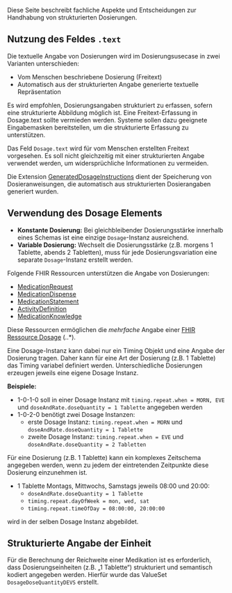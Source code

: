 Diese Seite beschreibt fachliche Aspekte und Entscheidungen zur Handhabung von strukturierten Dosierungen.

## Nutzung des Feldes `.text`

Die textuelle Angabe von Dosierungen wird im Dosierungsusecase in zwei Varianten unterschieden:
- Vom Menschen beschriebene Dosierung (Freitext)
- Automatisch aus der strukturierten Angabe generierte textuelle Repräsentation

Es wird empfohlen, Dosierungsangaben strukturiert zu erfassen, sofern eine strukturierte Abbildung möglich ist. Eine Freitext-Erfassung in Dosage.text sollte vermieden werden. Systeme sollen dazu geeignete Eingabemasken bereitstellen, um die strukturierte Erfassung zu unterstützen.

Das Feld `Dosage.text` wird für vom Menschen erstellten Freitext vorgesehen. Es soll nicht gleichzeitig mit einer strukturierten Angabe verwendet werden, um widersprüchliche Informationen zu vermeiden.

Die Extension [GeneratedDosageInstructions](./StructureDefinition-GeneratedDosageInstructions.html) dient der Speicherung von Dosieranweisungen, die automatisch aus strukturierten Dosierangaben generiert wurden.

## Verwendung des Dosage Elements


- **Konstante Dosierung:** Bei gleichbleibender Dosierungsstärke innerhalb eines Schemas ist eine einzige `Dosage`-Instanz ausreichend.
- **Variable Dosierung:** Wechselt die Dosierungsstärke (z.B. morgens 1 Tablette, abends 2 Tabletten), muss für jede Dosierungsvariation eine separate `Dosage`-Instanz erstellt werden.

Folgende FHIR Ressourcen unterstützen die Angabe von Dosierungen:
- [MedicationRequest](https://hl7.org/fhir/R4/medicationrequest.html)
- [MedicationDispense](https://hl7.org/fhir/R4/medicationdispense.html)
- [MedicationStatement](https://hl7.org/fhir/R4/medicationstatement.html)
- [ActivityDefinition](https://hl7.org/fhir/R4/activitydefinition.html)
- [MedicationKnowledge](https://hl7.org/fhir/R4/medicationknowledge.html)

Diese Ressourcen ermöglichen die *mehrfache* Angabe einer [FHIR Ressource Dosage](https://hl7.org/fhir/R4/dosage.html) (..*).

Eine Dosage-Instanz kann dabei nur ein Timing Objekt und eine Angabe der Dosierung tragen. Daher kann für eine Art der Dosierung (z.B. 1 Tablette) das Timing variabel definiert werden. Unterschiedliche Dosierungen erzeugen jeweils eine eigene Dosage Instanz.

**Beispiele:**

- 1-0-1-0 soll in einer Dosage Instanz mit `timing.repeat.when = MORN, EVE` und `doseAndRate.doseQuantity = 1 Tablette` angegeben werden
- 1-0-2-0 benötigt zwei Dosage Instanzen:
  - erste Dosage Instanz: `timing.repeat.when = MORN` und `doseAndRate.doseQuantity = 1 Tablette`
  - zweite Dosage Instanz: `timing.repeat.when = EVE` und `doseAndRate.doseQuantity = 2 Tabletten`

Für eine Dosierung (z.B. 1 Tablette) kann ein komplexes Zeitschema angegeben werden, wenn zu jedem der eintretenden Zeitpunkte diese Dosierung einzunehmen ist.

- 1 Tablette Montags, Mittwochs, Samstags jeweils 08:00 und 20:00:
  - `doseAndRate.doseQuantity = 1 Tablette`
  - `timing.repeat.dayOfWeek = mon, wed, sat`
  - `timing.repeat.timeOfDay = 08:00:00, 20:00:00`

wird in der selben Dosage Instanz abgebildet.

## Strukturierte Angabe der Einheit

Für die Berechnung der Reichweite einer Medikation ist es erforderlich, dass Dosierungseinheiten (z.B. „1 Tablette“) strukturiert und semantisch kodiert angegeben werden. Hierfür wurde das  ValueSet `DosageDoseQuantityDEVS` erstellt.
